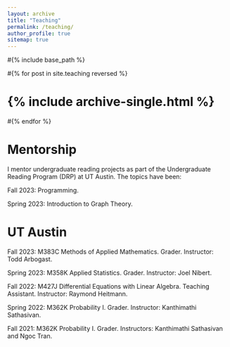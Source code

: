 ```yaml
---
layout: archive
title: "Teaching"
permalink: /teaching/
author_profile: true
sitemap: true
---
```


#{% include base_path %}

#{% for post in site.teaching reversed %}
#  {% include archive-single.html %}
#{% endfor %}

Mentorship
======
I mentor undergraduate reading projects as part of the Undergraduate Reading Program (DRP) at UT Austin. The topics have been:

Fall 2023: Programming.

Spring 2023: Introduction to Graph Theory.


UT Austin
======

Fall 2023: M383C Methods of Applied Mathematics.
Grader. Instructor: Todd Arbogast.

Spring 2023: M358K Applied Statistics.
Grader. Instructor: Joel Nibert.

Fall 2022: M427J Differential Equations with Linear Algebra.
Teaching Assistant. Instructor: Raymond Heitmann.

Spring 2022: M362K Probability I.
Grader. Instructor: Kanthimathi Sathasivan.

Fall 2021: M362K Probability I.
Grader. Instructors: Kanthimathi Sathasivan and Ngoc Tran.





